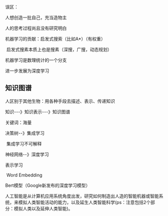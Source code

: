 误区：

人想创造一批自己，充当造物主

人的思考过程尚且没有研究明白



机器学习的贡献：启发式搜索（比如A*）（有权重）

​	启发式搜素本质上也是搜素（深搜，广搜，动态规划）

机器学习是数理统计的一个分支

进一步发展为深度学习



## 知识图谱

人区别于其他生物：用各种手段去描述、表示、传递知识

知识---》知识表示---》知识图谱

关键词：海量

决策树--》集成学习

​	集成学习不可解释

神经网络--》深度学习

表示学习

​	Word Embedding

Bert模型（Google新发布的深度学习模型） 



人工智能是从计算机应用系统角度出发，研究如何制造出人造的智能机器或智能系统，来模拟人类智能活动的能力，以及延生人类智能科学(ps：注意包括2个部分：模拟人类以及延伸人类智能)。